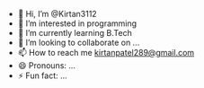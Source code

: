 - 👋 Hi, I’m @Kirtan3112
- 👀 I’m interested in programming
- 🌱 I’m currently learning B.Tech
- 💞️ I’m looking to collaborate on ...
- 📫 How to reach me kirtanpatel289@gmail.com
- 😄 Pronouns: ...
- ⚡ Fun fact: ...

<!---
Kirtan3112/Kirtan3112 is a ✨ special ✨ repository because its `README.md` (this file) appears on your GitHub profile.
You can click the Preview link to take a look at your changes.
--->
